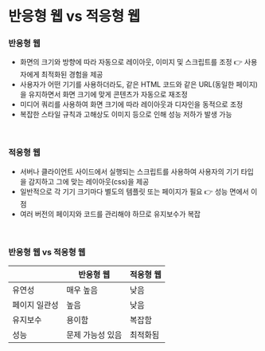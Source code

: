 # 반응형 웹 vs 적응형 웹

### 반응형 웹

- 화면의 크기와 방향에 따라 자동으로 레이아웃, 이미지 및 스크립트를 조정 👉 사용자에게 최적화된 경험을 제공
- 사용자가 어떤 기기를 사용하더라도, 같은 HTML 코드와 같은 URL(동일한 페이지)을 유지하면서 화면 크기에 맞게 콘텐츠가 자동으로 재조정
- 미디어 쿼리를 사용하여 화면 크기에 따라 레이아웃과 디자인을 동적으로 조정
- 복잡한 스타일 규칙과 고해상도 이미지 등으로 인해 성능 저하가 발생 가능

<br/>

### 적응형 웹

- 서버나 클라이언트 사이드에서 실행되는 스크립트를 사용하여 사용자의 기기 타입을 감지하고 그에 맞는 레이아웃(css)을 제공
- 일반적으로 각 기기 크기마다 별도의 템플릿 또는 페이지가 필요 👉 성능 면에서 이점
- 여러 버전의 페이지와 코드를 관리해야 하므로 유지보수가 복잡

<br/>

### 반응형 웹 vs 적응형 웹

|               | 반응형 웹        | 적응형 웹 |
| ------------- | ---------------- | --------- |
| 유연성        | 매우 높음        | 낮음      |
| 페이지 일관성 | 높음             | 낮음      |
| 유지보수      | 용이함           | 복잡함    |
| 성능          | 문제 가능성 있음 | 최적화됨  |
